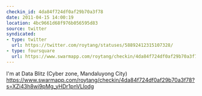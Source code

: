 ```yaml
---
checkin_id: 4da84f724df0af29b70a3f78
date: 2011-04-15 14:00:19
location: 4bc9661d68f976b056595d83
source: twitter
syndicated:
- type: twitter
  url: https://twitter.com/roytang/statuses/58892412315107328/
- type: foursquare
  url: https://www.swarmapp.com/roytang/checkin/4da84f724df0af29b70a3f78
---
```


I'm at Data Blitz (Cyber zone, Mandaluyong City) https://www.swarmapp.com/roytang/checkin/4da84f724df0af29b70a3f78?s=XZi43h8wi9pMg_yHDr1pnVLlodg
